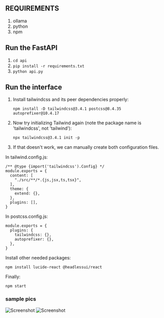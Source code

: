 ## REQUIREMENTS

1. ollama
2. python
3. npm

## Run the FastAPI
1. ```cd api```
2. ```pip install -r requirements.txt```
3. ```python api.py```


## Run the interface

1. Install tailwindcss and its peer dependencies properly:

    ```npm install -D tailwindcss@3.4.1 postcss@8.4.35 autoprefixer@10.4.17```

2. Now try initializing Tailwind again (note the package name is 'tailwindcss', not 'tailwind'):

    ```npx tailwindcss@3.4.1 init -p```

3. If that doesn't work, we can manually create both configuration files.

In tailwind.config.js:

```
/** @type {import('tailwindcss').Config} */
module.exports = {
  content: [
    "./src/**/*.{js,jsx,ts,tsx}",
  ],
  theme: {
    extend: {},
  },
  plugins: [],
}
```
In postcss.config.js:
```
module.exports = {
  plugins: {
    tailwindcss: {},
    autoprefixer: {},
  },
}
```

Install other needed packages:

```npm install lucide-react @headlessui/react```

Finally:

```npm start```

### sample pics
![Screenshot](https://github.com/fightTone/SmallModelPlusWebSearch/blob/main/sample_pics/api.png)
![Screenshot](https://github.com/fightTone/SmallModelPlusWebSearch/blob/main/sample_pics/interface.png)
